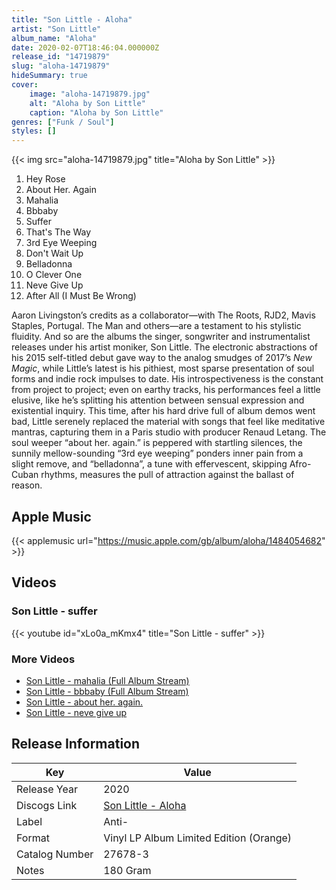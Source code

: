 ```yaml
---
title: "Son Little - Aloha"
artist: "Son Little"
album_name: "Aloha"
date: 2020-02-07T18:46:04.000000Z
release_id: "14719879"
slug: "aloha-14719879"
hideSummary: true
cover:
    image: "aloha-14719879.jpg"
    alt: "Aloha by Son Little"
    caption: "Aloha by Son Little"
genres: ["Funk / Soul"]
styles: []
---
```


{{< img src="aloha-14719879.jpg" title="Aloha by Son Little" >}}

<!-- section break -->

1. Hey Rose
2. About Her. Again
3. Mahalia
4. Bbbaby
5. Suffer
6. That's The Way
7. 3rd Eye Weeping
8. Don't Wait Up
9. Belladonna
10. O Clever One
11. Neve Give Up
12. After All (I Must Be Wrong)

<!-- section break -->


Aaron Livingston’s credits as a collaborator—with The Roots, RJD2, Mavis Staples, Portugal. The Man and others—are a testament to his stylistic fluidity. And so are the albums the singer, songwriter and instrumentalist releases under his artist moniker, Son Little. The electronic abstractions of his 2015 self-titled debut gave way to the analog smudges of 2017’s <i>New Magic</i>, while Little’s latest is his pithiest, most sparse presentation of soul forms and indie rock impulses to date. His introspectiveness is the constant from project to project; even on earthy tracks, his performances feel a little elusive, like he’s splitting his attention between sensual expression and existential inquiry. This time, after his hard drive full of album demos went bad, Little serenely replaced the material with songs that feel like meditative mantras, capturing them in a Paris studio with producer Renaud Letang. The soul weeper “about her. again.” is peppered with startling silences, the sunnily mellow-sounding “3rd eye weeping” ponders inner pain from a slight remove, and “belladonna”, a tune with effervescent, skipping Afro-Cuban rhythms, measures the pull of attraction against the ballast of reason.



## Apple Music
{{< applemusic url="https://music.apple.com/gb/album/aloha/1484054682" >}}





## Videos
### Son Little - suffer
{{< youtube id="xLo0a_mKmx4" title="Son Little - suffer" >}}<br>

### More Videos

- [Son Little - mahalia (Full Album Stream)](https://www.youtube.com/watch?v=Mpcl0_4cPns)
- [Son Little - bbbaby (Full Album Stream)](https://www.youtube.com/watch?v=tzKUCpIsMnQ)
- [Son Little - about her. again.](https://www.youtube.com/watch?v=RKyR-kOMLNY)
- [Son Little - neve give up](https://www.youtube.com/watch?v=jaZcnBog0Zs)


## Release Information
|  Key           | Value                                                |
| ---------------| ---------------------------------------------------- |
| Release Year   | 2020                                   |
| Discogs Link   | [Son Little - Aloha](https://www.discogs.com/release/14719879-Son-Little-Aloha) |
| Label          | Anti- |
| Format         | Vinyl LP Album Limited Edition (Orange) |
| Catalog Number | 27678-3 |
| Notes | 180 Gram |
